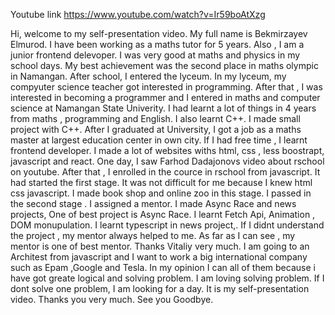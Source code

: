 Youtube link https://www.youtube.com/watch?v=Ir59boAtXzg

Hi, welcome to my self-presentation video. My full name is Bekmirzayev Elmurod. I have been working as a maths tutor for 5 years. Also , I am a junior frontend delevoper. I was very good at maths and physics in my school days. My best achievement was the second place in maths olympic in Namangan. After school, I entered the lyceum. In my lyceum, my compyuter science teacher got interested in programming. After that , I was interested in becoming a programmer and I entered in maths and computer science at Namangan State Univerity. I had learnt a lot of things in 4 years from maths , programming and English. I also learnt C++. I made small project with C++. After I graduated at University, I got a job as a maths master at largest education center in own city. If I had free time , I learnt frontend developer. I made a lot of websites withs html, css , less boostrapt, javascript and react. One day, I saw Farhod Dadajonovs video about rschool on youtube. After that , I enrolled in the cource in rschool from javascript. It had started the first stage. It was not difficult for me because I knew html css javascript. I made book shop and online zoo in this stage. I passed in the second stage . I assigned a mentor. I made Async Race and news projects, One of best project is Async Race. I learnt Fetch Api, Animation , DOM monupulation. I learnt typescript in news project,. If I didnt understand the project , my mentor always helped to me. As far as I can see , my mentor is one of best mentor. Thanks Vitaliy very much. I am going to an Architest from javascript and I want to work a big international company such as Epam ,Google and Tesla. In my opinion I can all of them because i have got greate logical and solving problem. I am loving solving problem. If I dont solve one problem, I am looking for a day. It is my self-presentation video. Thanks you very much. See you Goodbye.
